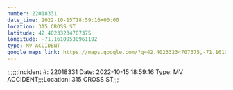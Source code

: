 ```yaml
---
number: 22018331
date_time: 2022-10-15T18:59:16+00:00
location: 315 CROSS ST
latitude: 42.40233234707375
longitude: -71.16109530961192
type: MV ACCIDENT
google_maps_link: https://maps.google.com/?q=42.40233234707375,-71.16109530961192
---
```


;;;;;;Incident #: 22018331  Date: 2022-10-15 18:59:16   Type: MV ACCIDENT;;;Location: 315 CROSS ST;;;
